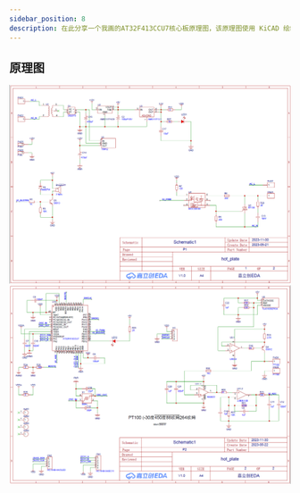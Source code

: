 ```yaml
---
sidebar_position: 8
description: 在此分享一个我画的AT32F413CCU7核心板原理图，该原理图使用 KiCAD 绘制，并且已在嘉立创打了版，经测试正常。
---
```


## 原理图

![](images/加热台01.png)
![](images/加热台02.png)